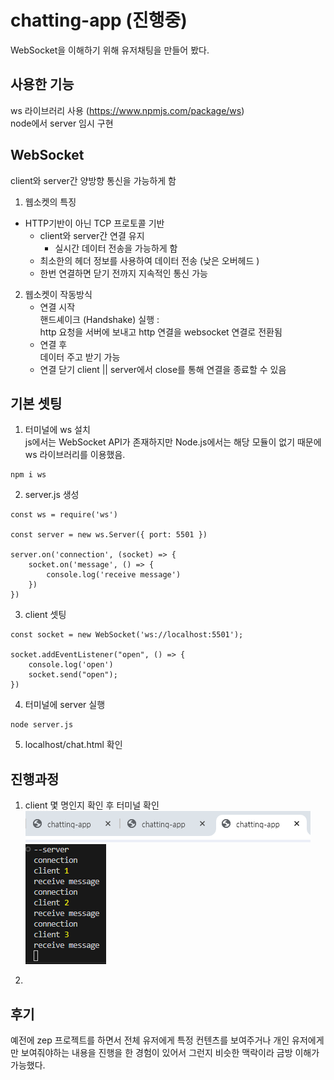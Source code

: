 # chatting-app (진행중)
WebSocket을 이해하기 위해 유저채팅을 만들어 봤다.

## 사용한 기능
ws 라이브러리 사용 (https://www.npmjs.com/package/ws)      
node에서 server 임시 구현

## WebSocket
client와 server간 양방향 통신을 가능하게 함
1. 웹소켓의 특징             
- HTTP기반이 아닌 TCP 프로토콜 기반          
    - client와 server간 연결 유지         
        - 실시간 데이터 전송을 가능하게 함            
    - 최소한의 헤더 정보를 사용하여 데이터 전송 (낮은 오버헤드 )
    - 한번 연결하면 닫기 전까지 지속적인 통신 가능
2. 웹소켓이 작동방식
    - 연결 시작          
        핸드셰이크 (Handshake) 실행 :          
        http 요청을 서버에 보내고 http 연결을 websocket 연결로 전환됨
    - 연결 후              
        데이터 주고 받기 가능
    - 연결 닫기
        client || server에서 close를 통해 연결을 종료할 수 있음

## 기본 셋팅
1. 터미널에 ws 설치       
js에서는 WebSocket API가 존재하지만 Node.js에서는 해당 모듈이 없기 때문에 ws 라이브러리를 이용했음.
```
npm i ws
```
2. server.js 생성
```
const ws = require('ws')

const server = new ws.Server({ port: 5501 })

server.on('connection', (socket) => {
    socket.on('message', () => {
        console.log('receive message')
    })
})
```
3. client 셋팅
```
const socket = new WebSocket('ws://localhost:5501');

socket.addEventListener("open", () => {
    console.log('open')
    socket.send("open");
})
```
4. 터미널에 server 실행
```
node server.js
```
5. localhost/chat.html 확인

## 진행과정
1. client 몇 명인지 확인 후 터미널 확인      
![alt text](image-1.png)   
![alt text](image.png)

2. 


## 후기
예전에 zep 프로젝트를 하면서 전체 유저에게 특정 컨텐츠를 보여주거나 개인 유저에게만 보여줘야하는 내용을 진행을 한 경험이 있어서 그런지 비슷한 맥락이라 금방 이해가 가능했다.